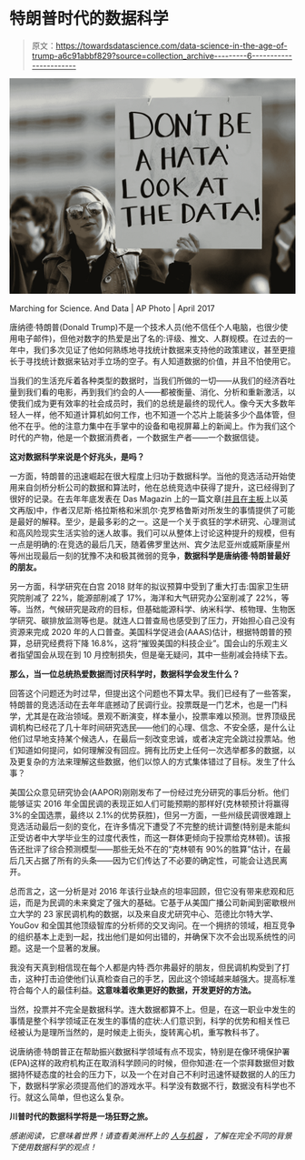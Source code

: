 # 特朗普时代的数据科学

> 原文：<https://towardsdatascience.com/data-science-in-the-age-of-trump-a6c91abbf829?source=collection_archive---------6----------------------->

![](img/dba9681d99d3ad794d3bf6825f0fae9a.png)

Marching for Science. And Data | AP Photo | April 2017

唐纳德·特朗普(Donald Trump)不是一个技术人员(他不信任个人电脑，也很少使用电子邮件)，但他对数字的热爱是出了名的:评级、推文、人群规模。在过去的一年中，我们多次见证了他如何熟练地寻找统计数据来支持他的政策建议，甚至更擅长于寻找统计数据来钻对手立场的空子。有人知道数据的价值，并且不怕使用它。

当我们的生活充斥着各种类型的数据时，当我们所做的一切——从我们的经济吞吐量到我们看的电影，再到我们约会的人——都被衡量、消化、分析和重新激活，以使我们成为更有效率的社会成员时，我们的总统是最终的现代人。像今天大多数年轻人一样，他不知道计算机如何工作，也不知道一个芯片上能装多少个晶体管，但他不在乎。他的注意力集中在手掌中的设备和电视屏幕上的新闻上。作为我们这个时代的产物，他是一个数据消费者，一个数据生产者——一个数据信徒。

**这对数据科学来说是个好兆头，是吗？**

一方面，特朗普的迅速崛起在很大程度上归功于数据科学。当他的竞选活动开始使用来自剑桥分析公司的数据和算法时，他在总统竞选中获得了提升，这已经得到了很好的记录。在去年年底发表在 Das Magazin 上的一篇文章[(并且](https://www.dasmagazin.ch/2016/12/03/ich-habe-nur-gezeigt-dass-es-die-bombe-gibt/)[在主板](https://motherboard.vice.com/en_us/article/mg9vvn/how-our-likes-helped-trump-win)上以英文再版)中，作者汉尼斯·格拉斯格和米凯尔·克罗格鲁斯对所发生的事情提供了可能是最好的解释。至少，是最多彩的之一。这是一个关于疯狂的学术研究、心理测试和高风险现实生活实验的迷人故事。我们可以从整体上讨论这种提升的规模，但有一点是明确的:在竞选的最后几天，随着佛罗里达州、宾夕法尼亚州或威斯康星州等州出现最后一刻的犹豫不决和极其微弱的竞争，**数据科学是唐纳德·特朗普最好的朋友。**

另一方面，科学研究在白宫 2018 财年的拟议预算中受到了重大打击:国家卫生研究院削减了 22%，能源部削减了 17%，海洋和大气研究办公室削减了 22%，等等。当然，气候研究是政府的目标，但基础能源科学、纳米科学、核物理、生物医学研究、碳排放监测等也是。就连人口普查局也感受到了压力，开始担心自己没有资源来完成 2020 年的人口普查。美国科学促进会(AAAS)估计，根据特朗普的预算，总研究经费将下降 16.8%，这将“摧毁美国的科技企业”。国会山的乐观主义者指望国会从现在到 10 月控制损失，但是毫无疑问，其中一些削减会持续下去。

**那么，当一位总统热爱数据而讨厌科学时，数据科学会发生什么？**

回答这个问题还为时过早，但提出这个问题也不算太早。我们已经有了一些答案，特朗普的竞选活动在去年年底撼动了民调行业。投票既是一门艺术，也是一门科学，尤其是在政治领域。景观不断演变，样本量小，投票率难以预测。世界顶级民调机构已经花了几十年时间研究选民——他们的心理、信念、不安全感，是什么让他们过早地支持某个候选人，在最后一刻改变忠诚，或者决定完全跳过投票站。他们知道如何提问，如何理解没有回应。拥有比历史上任何一次选举都多的数据，以及更复杂的方法来理解这些数据，他们以惊人的方式集体错过了目标。发生了什么事？

美国公众意见研究协会(AAPOR)刚刚发布了一份经过充分研究的事后分析。他们能够证实 2016 年全国民调的表现正如人们可能预期的那样好(克林顿预计将赢得 3%的全国选票，最终以 2.1%的优势获胜)，但另一方面，一些州级民调很难跟上竞选活动最后一刻的变化，在许多情况下遭受了不完整的统计调整(特别是未能纠正受访者中大学毕业生的过度代表性，而这一群体更倾向于投票给克林顿)。该报告还批评了综合预测模型——那些无处不在的“克林顿有 90%的胜算”估计，在最后几天占据了所有的头条——因为它们传达了不必要的确定性，可能会让选民离开。

总而言之，这一分析是对 2016 年该行业缺点的坦率回顾，但它没有带来悲观和厄运，而是为民调的未来奠定了强大的基础。它基于从美国广播公司新闻到密歇根州立大学的 23 家民调机构的数据，以及来自皮尤研究中心、范德比尔特大学、YouGov 和全国其他顶级智库的分析师的交叉询问。在一个拥挤的领域，相互竞争的组织基本上走到一起，找出他们是如何出错的，并确保下次不会出现系统性的问题。这是一个显著的发展。

我没有天真到相信现在每个人都是内特·西尔弗最好的朋友，但民调机构受到了打击，这种打击迫使他们认真检查自己的手艺，因此这个领域越来越强大。提高标准符合每个人的最佳利益。**这意味着收集更好的数据，开发更好的方法。**

当然，投票并不完全是数据科学。连大数据都算不上。但是，在这一职业中发生的事情是整个科学领域正在发生的事情的症状:人们意识到，科学的优势和相关性已经被认为是理所当然的，是时候走上街头，旋转离心机，重写教科书了。

说唐纳德·特朗普正在帮助振兴数据科学领域有点不现实，特别是在像环境保护署(EPA)这样的政府机构正在取消科学顾问的时候，但你知道:在一个崇拜数据但对数据持怀疑态度的社会的压力下，以及一个在对自己不利时迅速怀疑数据的人的压力下，数据科学家必须提高他们的游戏水平。科学没有数据不行，数据没有科学也不行。就这么简单，但也这么复杂。

**川普时代的数据科学将是一场狂野之旅。**

*感谢阅读，它意味着世界！请查看美洲杯上的* [*人与机器*](https://medium.com/towards-data-science/man-vs-machine-at-the-americas-cup-fca9513d5e88) *，了解在完全不同的背景下使用数据科学的观点！*